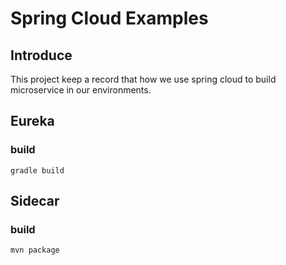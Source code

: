 # Spring Cloud Examples

## Introduce

This project keep a record that how we use spring cloud to build microservice in our environments.

## Eureka

### build

```shell
gradle build
```

## Sidecar

### build

```
mvn package
```
